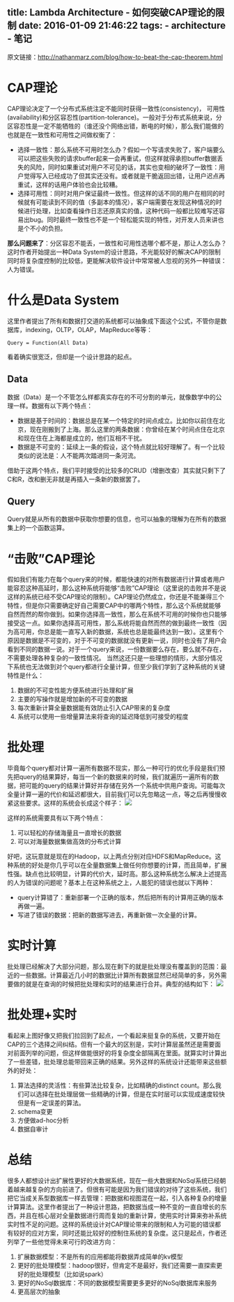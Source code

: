 title: Lambda Architecture - 如何突破CAP理论的限制
date: 2016-01-09 21:46:22
tags:
	- architecture
	- 笔记
---
原文链接：http://nathanmarz.com/blog/how-to-beat-the-cap-theorem.html

# CAP理论
CAP理论决定了一个分布式系统注定不能同时获得一致性(consistency)， 可用性(availability)和分区容忍性(partition-tolerance)。一般对于分布式系统来说，分区容忍性是一定不能牺牲的（谁还没个网络出错，断电的时候），那么我们能做的也就是在一致性和可用性之间做权衡了：

* 选择一致性：那么系统不可用时怎么办？假如一个写请求失败了，客户端要么可以把这些失败的请求buffer起来一会再重试，但这样就得承担buffer数据丢失的风险，同时如果重试对用户不可见的话，其实也变相的破坏了一致性：用户觉得写入已经成功了但其实还没有。或者就是干脆返回出错，让用户迟点再重试，这样的话用户体验也会比较糟。
* 选择可用性：同时对用户保证最终一致性。但这样的话不同的用户在相同的时候就有可能读到不同的值（多副本的情况），客户端需要在发现这种情况的时候进行处理，比如查看操作日志还原真实的值，这种代码一般都比较难写还容易出bug。同时最终一致性也不是一个轻松能实现的特性，对开发人员来讲也是个不小的负担。

**那么问题来了**：分区容忍不能丢，一致性和可用性选哪个都不是，那让人怎么办？这时作者开始提出一种Data System的设计思路，不光能较好的解决CAP的限制同时将复杂度控制的比较低，更能解决软件设计中常常被人忽视的另外一种错误：人为错误。

# 什么是Data System
这里作者提出了所有和数据打交道的系统都可以抽象成下面这个公式，不管你是数据库，indexing，OLTP，OLAP，MapReduce等等：

```
Query = Function(All Data)
```
看着确实很宽泛，但却是一个设计思路的起点。
<!--more-->
## Data
数据（Data）是一个不管怎么样都真实存在的不可分割的单元，就像数学中的公理一样。数据有以下两个特点：

* 数据是基于时间的：数据总是在某一个特定的时间点成立。比如你以前住在北京，现在刚搬到了上海。那么这里的两条数据：你曾经在某个时间点住在北京和现在住在上海都是成立的，他们互相不干扰。
* 数据是不可变的：延续上一条的假设，这个特点就比较好理解了。有一个比较类似的说法是：人不能两次踏进同一条河流。

借助于这两个特点，我们平时接受的比较多的CRUD（增删改查）其实就只剩下了C和R，改和删无非就是再插入一条新的数据罢了。

## Query
Query就是从所有的数据中获取你想要的信息，也可以抽象的理解为在所有的数据集上的一个函数运算。

# “击败”CAP理论
假如我们有能力在每个query来的时候，都能快速的对所有数据进行计算或者用户能容忍这种高延时，那么这种系统将能够“击败”CAP理论（这里说的击败并不是说这样的系统已经不受CAP理论的限制）。CAP理论仍然成立，你还是不能兼得三个特性，但是你只需要确定好自己需要CAP中的哪两个特性，那么这个系统就能够自然而然的帮你做到。如果你选择高一致性，那么在系统不可用的时候你也只能够接受这一点。如果你选择高可用性，那么系统将能自然而然的做到最终一致性（因为高可用，你总是能一直写入新的数据，系统也总是能最终达到一致）。这里有个原因是数据是不可变的，对于不可变的数据就没有更新一说，同时也没有了用户会看到不同的数据一说。对于一个query来说，一份数据要么存在，要么就不存在，不需要处理各种复杂的一致性情况。
当然这还只是一些理想的情形，大部分情况下系统也无法做到对个query都进行全量计算，但至少我们学到了这种系统的关键特性是什么：

1. 数据的不可变性能方便系统进行处理和扩展
2. 主要的写操作就是增加新的不可变的数据
3. 每次重新计算全量数据能有效防止引入CAP带来的复杂度
4. 系统可以使用一些增量算法来将查询的延迟降低到可接受的程度

# 批处理
毕竟每个query都对计算一遍所有数据不现实，那么一种可行的优化手段是我们预先把query的结果算好，每当一个新的数据来的时候，我们就遍历一遍所有的数据，把可能的query的结果计算好并存储在另外一个系统中供用户查询。可能每次全量计算一遍的代价和延迟都很大，目前我们可以先忽略这一点，等之后再慢慢收紧这些要求。这样的系统会长成这个样子：
![](images/precomputation.png)

这样的系统需要具有以下两个特点：

1. 可以轻松的存储海量且一直增长的数据
2. 可以对海量数据集做高效的分布式计算

好吧，这玩意就是现在的Hadoop，以上两点分别对应HDFS和MapReduce。这种系统的好处是你几乎可以在全量数据集上做任何你想要的计算，而且简单，扩展性强。缺点也比较明显，计算的代价大，延时高。那么这种系统怎么解决上述提高的人为错误的问题呢？基本上在这种系统之上，人能犯的错误也就以下两种：

* query计算错了：重新部署一个正确的版本，然后把所有的计算用正确的版本再做一遍。
* 写进了错误的数据：把新的数据写进去，再重新做一次全量的计算。

# 实时计算
批处理已经解决了大部分问题，那么现在剩下的就是批处理没有覆盖到的范围：最近的一些数据。计算最近几小时的数据比计算所有数据显然已经简单的多，另外需要做的就是在查询的时候把批处理和实时的结果进行合并。典型的结构如下：
![](images/batch_realtime_example.png)

# 批处理+实时
看起来上图好像又把我们拉回到了起点，一个看起来挺复杂的系统，又要开始在CAP的三个选择之间纠结。但有一个最大的区别是，实时计算层虽然还是需要面对前面列举的问题，但这样做能很好的将复杂度全部隔离在里面。就算实时计算出了一些差错，批处理总能带回来正确的结果。另外这样的系统设计还能带来这些额外的好处：

1. 算法选择的灵活性：有些算法比较复杂，比如精确的distinct count。那么我们可以选择在批处理层做一些精确的计算，但是在实时层可以实现成速度较快但是有一定误差的算法。
2. schema变更
3. 方便做ad-hoc分析
4. 数据自审计

# 总结
很多人都想设计出扩展性更好的大数据系统，现在一些大数据和NoSql系统已经朝着越来越复杂的方向前进了。但很有可能是因为我们错误的对待了这些系统，我们把它当成关系型数据库一样去管理：把数据和视图混在一起，引入各种复杂的增量计算算法。这里作者提出了一种设计思路，把数据当成一种不变的一直自增长的东西，并且在核心层对全量数据进行周而复始的重新计算，使用实时计算来弥补系统实时性不足的问题。这样的系统设计对CAP理论带来的限制和人为可能的错误都有较好的应对方案，同时还能比较好的控制住系统的复杂度。这只是起点，作者还列举了一些他觉得未来可行的改进方向：

1. 扩展数据模型：不是所有的应用都能将数据弄成简单的kv模型
2. 更好的批处理模型：hadoop很好，但肯定不是最好，我们还需要一直探索更好的批处理模型（比如说spark）
3. 更好的NoSql数据库：不同的数据模型需要更多更好的NoSql数据库来服务
4. 更高层次的抽象



